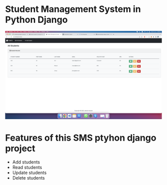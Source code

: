 # Student Management System in Python Django
![CHEESE!](sms.png)
# Features of this SMS ptyhon django project
- Add students
- Read students
- Update students
- Delete students
